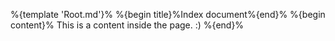%{template 'Root.md'}%
%{begin title}%Index document%{end}%
%{begin content}%
    This is a content inside the page. :)
%{end}%
